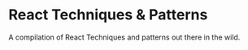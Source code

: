 # React Techniques &amp; Patterns 

A compilation of React Techniques and patterns out there in the wild.
